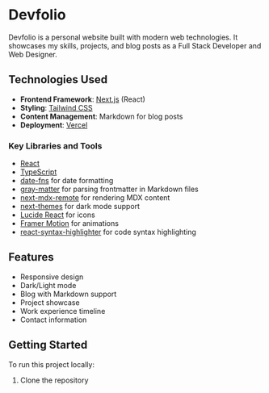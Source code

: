 # Devfolio

Devfolio is a personal website built with modern web technologies. It showcases my skills, projects, and blog posts as a Full Stack Developer and Web Designer.

## Technologies Used

- **Frontend Framework**: [Next.js](https://nextjs.org/) (React)
- **Styling**: [Tailwind CSS](https://tailwindcss.com/)
- **Content Management**: Markdown for blog posts
- **Deployment**: [Vercel](https://vercel.com/)

### Key Libraries and Tools

- [React](https://reactjs.org/)
- [TypeScript](https://www.typescriptlang.org/)
- [date-fns](https://date-fns.org/) for date formatting
- [gray-matter](https://github.com/jonschlinkert/gray-matter) for parsing frontmatter in Markdown files
- [next-mdx-remote](https://github.com/hashicorp/next-mdx-remote) for rendering MDX content
- [next-themes](https://github.com/pacocoursey/next-themes) for dark mode support
- [Lucide React](https://lucide.dev/) for icons
- [Framer Motion](https://www.framer.com/motion/) for animations
- [react-syntax-highlighter](https://github.com/react-syntax-highlighter/react-syntax-highlighter) for code syntax highlighting

## Features

- Responsive design
- Dark/Light mode
- Blog with Markdown support
- Project showcase
- Work experience timeline
- Contact information

## Getting Started

To run this project locally:

1. Clone the repository

